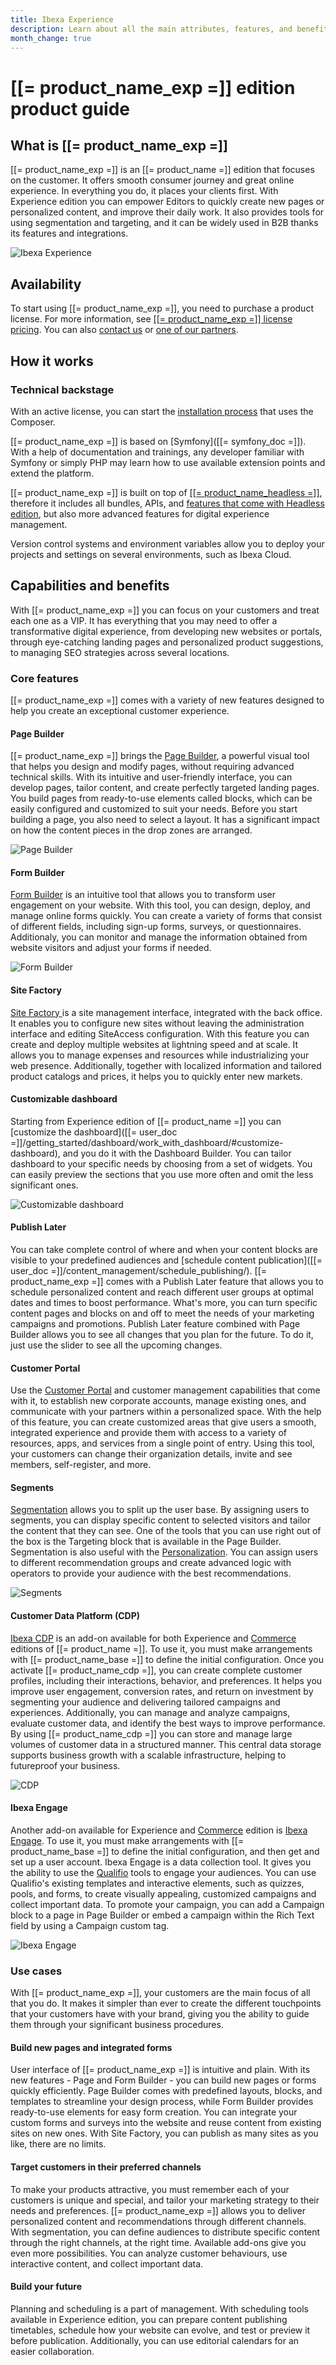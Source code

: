 ```yaml
---
title: Ibexa Experience
description: Learn about all the main attributes, features, and benefits of the customer-focused Ibexa Experience edition.
month_change: true
---
```


# [[= product_name_exp =]] edition product guide

## What is [[= product_name_exp =]]

[[= product_name_exp =]] is an [[= product_name =]] edition that focuses on the customer.
It offers smooth consumer journey and great online experience. In everything you do, it places your clients first.
With Experience edition you can empower Editors to quickly create new pages or personalized content, and improve their daily work.
It also provides tools for using segmentation and targeting, and it can be widely used in B2B thanks its features and integrations.

![Ibexa Experience](ibexa_experience.png)

## Availability

To start using [[= product_name_exp =]], you need to purchase a product license.
For more information, see [[[= product_name_exp =]] license pricing](https://www.ibexa.co/products/pricing?tab=2).
You can also [contact us](https://www.ibexa.co/about-ibexa/contact-us) or [one of our partners](https://www.ibexa.co/partners).

## How it works

### Technical backstage

With an active license, you can start the [installation process](install_ibexa_dxp.md) that uses the Composer.

[[= product_name_exp =]] is based on [Symfony]([[= symfony_doc =]]).
With a help of documentation and trainings, any developer familiar with Symfony or simply PHP may learn how to use available extension points and extend the platform.

[[= product_name_exp =]] is built on top of [[[= product_name_headless =]]](ibexa_headless.md), therefore it includes all bundles, APIs, and [features that come with Headless edition](ibexa_headless.md#core-features), but also more advanced features for digital experience management.

Version control systems and environment variables allow you to deploy your projects and settings on several environments, such as Ibexa Cloud.

## Capabilities and benefits

With [[= product_name_exp =]] you can focus on your customers and treat each one as a VIP.
It has everything that you may need to offer a transformative digital experience, from developing new websites or portals, through eye-catching landing pages and personalized product suggestions, to managing SEO strategies across several locations.

### Core features

[[= product_name_exp =]] comes with a variety of new features designed to help you create an exceptional customer experience.

#### Page Builder

[[= product_name_exp =]] brings the [Page Builder](page_builder_guide.md), a powerful visual tool that helps you design and modify pages, without requiring advanced technical skills.
With its intuitive and user-friendly interface, you can develop pages, tailor content, and create perfectly targeted landing pages.
You build pages from ready-to-use elements called blocks, which can be easily configured and customized to suit your needs.
Before you start building a page, you also need to select a layout. It has a significant impact on how the content pieces in the drop zones are arranged.

![Page Builder](page_builder.png)

#### Form Builder

[Form Builder](form_builder_guide.md) is an intuitive tool that allows you to transform user engagement on your website.
With this tool, you can design, deploy, and manage online forms quickly.
You can create a variety of forms that consist of different fields, including sign-up forms, surveys, or questionnaires.
Additionaly, you can monitor and manage the information obtained from website visitors and adjust your forms if needed.

![Form Builder](form_builder.png)

#### Site Factory

[Site Factory ](site_factory.md) is a site management interface, integrated with the back office.
It enables you to configure new sites without leaving the administration interface and editing SiteAccess configuration.
With this feature you can create and deploy multiple websites at lightning speed and at scale.
It allows you to manage expenses and resources while industrializing your web presence.
Additionally, together with localized information and tailored product catalogs and prices, it helps you to quickly enter new markets.

#### Customizable dashboard

Starting from Experience edition of [[= product_name =]] you can [customize the dashboard]([[= user_doc =]]/getting_started/dashboard/work_with_dashboard/#customize-dashboard), and you do it with the Dashboard Builder.
You can tailor dashboard to your specific needs by choosing from a set of widgets.
You can easily preview the sections that you use more often and omit the less significant ones.

![Customizable dashboard](customizable_dashboard.png)

#### Publish Later

You can take complete control of where and when your content blocks are visible to your predefined audiences and [schedule content publication]([[= user_doc =]]/content_management/schedule_publishing/).
[[= product_name_exp =]] comes with a Publish Later feature that allows you to schedule personalized content and reach different user groups at optimal dates and times to boost performance.
What's more, you can turn specific content pages and blocks on and off to meet the needs of your marketing campaigns and promotions.
Publish Later feature combined with Page Builder allows you to see all changes that you plan for the future. To do it, just use the slider to see all the upcoming changes.

#### Customer Portal

Use the [Customer Portal](customer_portal.md) and customer management capabilities that come with it, to establish new corporate accounts, manage existing ones, and communicate with your partners within a personalized space.
With the help of this feature, you can create customized areas that give users a smooth, integrated experience and provide them with access to a variety of resources, apps, and services from a single point of entry.
Using this tool, your customers can change their organization details, invite and see members, self-register, and more.

#### Segments

[Segmentation](https://doc.ibexa.co/en/latest/administration/admin_panel/segments_admin_panel/) allows you to split up the user base.
By assigning users to segments, you can display specific content to selected visitors and tailor the content that they can see.
One of the tools that you can use right out of the box is the Targeting block that is available in the Page Builder.
Segmentation is also useful with the [Personalization](personalization_guide.md).
You can assign users to different recommendation groups and create advanced logic with operators to provide your audience with the best recommendations.

![Segments](segments.png)

#### Customer Data Platform (CDP)

[Ibexa CDP](cdp_guide.md) is an add-on available for both Experience and [Commerce](ibexa_commerce.md) editions of [[= product_name =]].
To use it, you must make arrangements with [[= product_name_base =]] to define the initial configuration.
Once you activate [[= product_name_cdp =]], you can create complete customer profiles, including their interactions, behavior, and preferences.
It helps you improve user engagement, conversion rates, and return on investment by segmenting your audience and delivering tailored campaigns and experiences.
Additionally, you can manage and analyze campaigns, evaluate customer data, and identify the best ways to improve performance.
By using [[= product_name_cdp =]] you can store and manage large volumes of customer data in a structured manner.
This central data storage supports business growth with a scalable infrastructure, helping to futureproof your business.

![CDP](cdp.png)

#### Ibexa Engage

Another add-on available for Experience and [Commerce](ibexa_commerce.md) edition is [Ibexa Engage](ibexa_engage.md).
To use it, you must make arrangements with [[= product_name_base =]] to define the initial configuration, and then get and set up a user account.
Ibexa Engage is a data collection tool.
It gives you the ability to use the [Qualifio](https://qualifio.com/) tools to engage your audiences. You can use Qualifio's existing templates and interactive elements, such as quizzes, pools, and forms, to create visually appealing, customized campaigns and collect important data.
To promote your campaign, you can add a Campaign block to a page in Page Builder or embed a campaign within the Rich Text field by using a Campaign custom tag.

![Ibexa Engage](ibexa_engage.png)

### Use cases

With [[= product_name_exp =]], your customers are the main focus of all that you do.
It makes it simpler than ever to create the different touchpoints that your customers have with your brand, giving you the ability to guide them through your significant business procedures. 

#### Build new pages and integrated forms

User interface of [[= product_name_exp =]] is intuitive and plain.
With its new features - Page and Form Builder - you can build new pages or forms quickly efficiently.
Page Builder comes with predefined layouts, blocks, and templates to streamline your design process, while Form Builder provides ready-to-use elements for easy form creation.
You can integrate your custom forms and surveys into the website and reuse content from existing sites on new ones.
With Site Factory, you can publish as many sites as you like, there are no limits.

#### Target customers in their preferred channels

To make your products attractive, you must remember each of your customers is unique and special, and tailor your marketing strategy to their needs and preferences.
[[= product_name_exp =]] allows you to deliver personalized content and recommendations through different channels.
With segmentation, you can define audiences to distribute specific content through the right channels, at the right time.
Available add-ons give you even more possibilities. You can analyze customer behaviours, use interactive content, and collect important data.

#### Build your future

Planning and scheduling is a part of management.
With scheduling tools available in Experience edition, you can prepare content publishing timetables, schedule how your website can evolve, and test or preview it before publication.
Additionally, you can use editorial calendars for an easier collaboration.